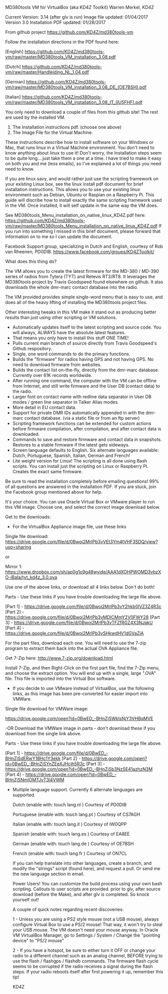 MD380tools VM for VirtualBox (aka KD4Z Toolkit)
Warren Merkel, KD4Z

Current Version: 3.14 (after glv is run)
Image file updated:	 01/04/2017  Version 3.0
Installation PDF updated: 01/28/2017

From github project
https://github.com/KD4Z/md380tools-vm

Follow the installation directions in the PDF found here:

[English]
https://github.com/KD4Z/md380tools-vm/raw/master/MD380tools_VM_installation_3.08.pdf

[Dutch]
https://github.com/KD4Z/md380tools-vm/raw/master/Handleiding_NL_1.04.pdf

[German]
https://github.com/KD4Z/md380tools-vm/raw/master/MD380tools_VM_installation_3.08_DE_(OE7BSH).pdf

[Italian]
https://github.com/KD4Z/md380tools-vm/raw/master/MD380tools_VM_installation_3.08_IT_(IU5FHF).pdf

You only need to download a couple of files from this github site!  The rest are used by the installed VM.
 
1. The Installation instructions pdf. (choose one above) 
2. The Image File for the Virtual Machine. 

These instructions describe how to install software on your Windows or Mac, that runs linux in 
a Virtual Machine environment.  You don't need to know anything about linux to use it!   Don't worry,
the Installation steps seem to be quite long....just take them a one at a time.  I have tried to make it easy
on both you and me (less emails), so I've explained a lot of things you need need to know.


If you are linux savy, and would rather just use the scripting framework on your existing Linux box, see
the linux install pdf document for brief installation instructions.  This allows you to use your existing linux
environment such as Debian, Ubuntu or Raspian on a Raspberry Pi.  This guide will discribe how to install exactly
the same scripting framework used in the VM.   Once installed, it will self update in the same way the VM does. 

See MD380tools_Menu_installation_on_native_linux_KD4Z.pdf here:  
https://github.com/KD4Z/md380tools-vm/raw/master/MD380tools_Menu_installation_on_native_linux_KD4Z.pdf
If you run into something I missed in this brief document, please forward that information on to me
so I can update the document.  

Facebook Support group, specializing in Dutch and English, courtesy of Rob van Rheenen, PD0DIB.
https://www.facebook.com/groups/KD4ZToolkit/
 

What does this thing do?

The VM allows you to create the latest firmware for the MD-380 / MD-390
series of radios from Tytera (TYT) and Retevis RT3/RT8.  It leverages the MD380tools project by
Travis Goodspeed found elsewhere on github.  It also downloads the whole dmr-marc contact
database into the radio.  

The VM provided provides simple single-word menu that is easy to
use, and does all of the heavy lifting of installing the MD380tools project files.
 
Other interesting tweaks in this VM make it stand out as producing better results than just
using other scripting or VM solutions.

* Automatically updates itself to the latest scripting and source code.  You will always, ALWAYS have the absolute latest features.
* That means you only have to install this stuff ONE TIME!
* Pulls current main branch of source directly from Travis Goodspeed's Github respository.  
* Single, one word commands to do the primary functions.
* Builds the "firmware" for radios having GPS and not having GPS.  No need to download firmware from websites.
* Builds the contact list on-the-fly, directly from the dmr-marc database.  Currently over 61K records worldwide.
* After running one command, the computer with the VM can be offline from Internet, and still write
firmware and the User DB (contact data) to the radio.
* Larger font on contact name with redline data separator in User DB modes / green line separator in Talker Alias modes.
* More detail in EU contact data.
* Support for private DMR IDs automatically appended in with the dmr-marc contact database. (via a static file or from an ftp server)
* Scripting framework functions can be extended for custom actions before firmware compilation,
after compilation, and after contact data is downloaded.
* Commands to save and restore firmware and contact data in snapshots.  Restores to a stable firmware if the latest gets sideways.
* Screen language defaults to English.  Six alternate languages available: Dutch, Portuguese, Spanish, Italian, German and French!
* Lite weight version for Linux!  The scripting is all done using Bash scripts.  You can install just the scripting on Linux or Raspberry Pi.  Creates the exact same firmware.

Be sure to read the installation completely before emailing questions!  99% of all questions are
answered in the installation PDF.  If you are stuck, join the Facebook group mentioned above for help.

It's your choice.  You can use Oracle Virtual Box or VMware player to run this VM image.  Choose one, and select the correct image download below. 

Get to the downloads:

* For the VirtualBox Appliance image file, use these links

Single file download:
https://drive.google.com/file/d/0Bwoi2MrlPb3vVEt3Ym4tVHF3SDQ/view?usp=sharing

or 

Mirror 1:
https://www.dropbox.com/sh/ap0g1o9g48wyide/AAA1dXOHPWOMD3vbzXO-iBaIa/tyt_kd4z_3.0.ova
	
Use one of the above links, or download all 4 links below.  Don't do both!
	
Parts - Use these links if you have trouble downloading the large file above.
	
[Part 1] - https://drive.google.com/file/d/0Bwoi2MrlPb3vY2hkb0lVZ3Z4R3c
[Part 2] - https://drive.google.com/file/d/0Bwoi2MrlPb3vMDlCMmY2V0FWY28
[Part 3] - https://drive.google.com/file/d/0Bwoi2MrlPb3vTFZfRGZ4X3NJakU
[Part 4] - https://drive.google.com/file/d/0Bwoi2MrlPb3vSHkwdHV1dGVaZjA

For the part files, download each one.  You will need to use the 7-zip program to extract them
back into the actual OVA Appliance file. 

Get 7-Zip here:  http://www.7-zip.org/download.html 
 
Install 7-Zip, and then Right-Click on the first part file, find the 7-Zip menu, and
choose the extract option.  You will end up with a single, large ".OVA" file.  This file is imported
into the Virtual Box software.

* If you decide to use VMware instead of VirtualBox, use the following links, as this image has
been pre-converted for easier import into VMWare.

Single file download for VMWare image:

https://drive.google.com/open?id=0BwED_-BHnZjSWklsNjY3VHBqMVE

-OR Download the VMWare image in parts - don't download these if you download from the single link above.

Parts - Use these links if you have trouble downloading the large file above.

[Part 1] - https://drive.google.com/file/d/0BwED_-BHnZjSdERwY1BHc1Y3ekk
[Part 2] - https://drive.google.com/open?id=0BwED_-BHnZjSYnZEeXJHcjh5R3c
[Part 3] - https://drive.google.com/open?id=0BwED_-BHnZjSb3NzSE41azhzN3M
[Part 4] - https://drive.google.com/open?id=0BwED_-BHnZjSNmlOMTJvT3l4VWM


* Multiple language support.   Currently 6 alternate languages are supported.
  
  Dutch			(enable with: touch lang.nl )  Courtesy of PD0DIB
  
  Portuguese	(enable with: touch lang.pt )  Courtesy of CS7AGH

  Italian		(enable with: touch lang.it )  Courtesy of IW0QPP

  Spanish       (enable with: touch lang.es )  Courtesy of EA8EE
   
  German        (enable with: touch lang.de )  Courtesy of OE7BSH
  
  French		(enable with: touch lang.fr )  Courtesy of ON7CL
  
  If you can help translate into other languages, create a branch, and modify the
  "strings" script (found here), and request a pull.  Or send me the new language section in email.  

    
  Power Users!  You can customize the build process using your own bash scripting.  Callouts to user scripts are provided.
  prior to glv, after source download (before the Make), and after glv is completed.  So knock yourself out!
  
  A couple of quick notes regarding recent discoveries:
  
  1 - Unless you are using a PS2 style mouse (not a USB mouse), always configure Virtual Box to use a PS/2 mouse!
  That way, it won't try to steal your USB mouse.  The VM doesn't need your mouse anyway.
  In Oracle VM VirtualBox Manager, go to Settings / System / Change the "pointing device" to "PS/2 mouse"
  
  2 - If you have a hotspot, be sure to either turn it OFF or change your radio to a different channel such as an
  analog channel, BEFORE trying to use the flash / flashgps / flashdb commands.   The firmware flash cycle seems
  to be corrupted if the radio receives a signal during the flash steps.  If your radio reboots itself after first
  powering it up, remember this tip!
  
  
  
  
  KD4Z